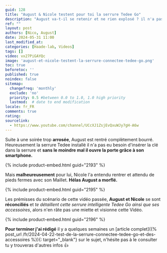 ```yaml
---
guid: 128
title: "August & Nicole testent pour toi la serrure Tedee Go"
description: "August va-t-il se retenir et ne rien explosé ? il n'a pas intérêt Nicole veille au grain surtout qu'il est rentré complètement bourré ce matin là !"
ref: ""
layout: post
authors: [Nico, August]
date: 2024-05-31 11:00
last_modified_at: 
categories: [Haade-lab, Videos]
tags: []
video: vx27PiGAYQc
image: 'august-et-nicole-testent-la-serrure-connectee-tedee-go.png'
toc: true
beforetoc: ''
published: true
noindex: false
sitemap:
  changefreq: 'monthly'
  exclude: 'no'
  priority: 0.5 #between 0.0 to 1.0, 1.0 high priority
  lastmod:  # date to end modification
locale: fr_FR
comments: true
rating:  
sourcelink:
  - https://www.youtube.com/channel/UCcXJ1ZsjEvQxuWJy7gH-A6w
---
```

Suite à une soirée trop **arrosée**, August est rentré complètement bourré. Heureusement la serrure Tedee installé il n'a pas eu besoin d'insérer la clé dans la serrure et **sans le moindre mal il ouvre la porte grâce à son smartphone.**

{% include product-embed.html guid="2193" %}

Mais **malheureusement** pour lui, Nicole l'a entendu rentrer et attendu de pieds fermes avec son Maillet.
**Hélas August a morflé.**

{% include product-embed.html guid="2195" %}

Les prémisses du scénario de cette vidéo passée, **August et Nicole** se sont **réconciliés** et *te détaillent cette serrure intelligente Tedee Go ainsi que ses accessoires*, alors n'en râte pas une miette et visionne cette Vidéo.

{% include product-embed.html guid="2196" %}

**Pour terminer j'ai rédigé** il y a quelques semaines un [article complet]({% post_url /fr/2024-04-22-test-de-la-serrure-connectee-tedee-go-et-des-accessoires %}){: target="_blank"} sur le sujet, n'hésite pas à le consulter tu y trouveras d'autres infos 👍

